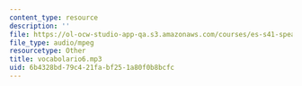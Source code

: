 ```yaml
---
content_type: resource
description: ''
file: https://ol-ocw-studio-app-qa.s3.amazonaws.com/courses/es-s41-speak-italian-with-your-mouth-full-spring-2012/6b4328bd79c421fabf251a80f0b8bcfc_vocabolario6.mp3
file_type: audio/mpeg
resourcetype: Other
title: vocabolario6.mp3
uid: 6b4328bd-79c4-21fa-bf25-1a80f0b8bcfc
---
```

